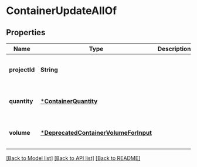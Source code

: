# ContainerUpdateAllOf


## Properties
Name | Type | Description | Notes
------------ | ------------- | ------------- | -------------
**projectId** | **String** |  | [optional] [default to nothing]
**quantity** | [***ContainerQuantity**](ContainerQuantity.md) |  | [optional] [default to nothing]
**volume** | [***DeprecatedContainerVolumeForInput**](DeprecatedContainerVolumeForInput.md) |  | [optional] [default to nothing]


[[Back to Model list]](../README.md#models) [[Back to API list]](../README.md#api-endpoints) [[Back to README]](../README.md)


